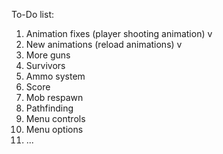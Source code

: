 To-Do list:

1. Animation fixes (player shooting animation) v
2. New animations (reload animations)          v
3. More guns
4. Survivors
5. Ammo system
6. Score
7. Mob respawn
8. Pathfinding
9. Menu controls
10. Menu options
11. ...

